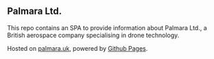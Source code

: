## Palmara Ltd.
This repo contains an SPA to provide information about Palmara Ltd., a British aerospace company specialising in drone technology.

Hosted on [palmara.uk](palmara.uk), powered by [Github Pages](https://pages.github.com/).
